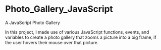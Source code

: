 # Photo_Gallery_JavaScript
A JavaScript Photo Gallery


In this project, I made use of various JavaScript functions, events, and variables to create a photo gallery that zooms a picture into a big frame, if the user hovers their mouse over that picture.
